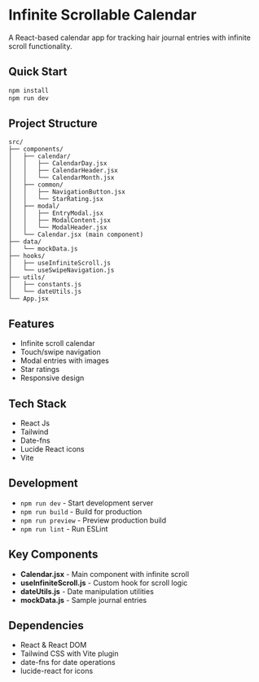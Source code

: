 # Infinite Scrollable Calendar

A React-based calendar app for tracking hair journal entries with infinite scroll functionality.

## Quick Start

```bash
npm install
npm run dev
```

## Project Structure

```
src/
├── components/
│   ├── calendar/
│   │   ├── CalendarDay.jsx
│   │   ├── CalendarHeader.jsx
│   │   └── CalendarMonth.jsx
│   ├── common/
│   │   ├── NavigationButton.jsx
│   │   └── StarRating.jsx
│   ├── modal/
│   │   ├── EntryModal.jsx
│   │   ├── ModalContent.jsx
│   │   └── ModalHeader.jsx
│   └── Calendar.jsx (main component)
├── data/
│   └── mockData.js
├── hooks/
│   ├── useInfiniteScroll.js
│   └── useSwipeNavigation.js
├── utils/
│   ├── constants.js
│   └── dateUtils.js
└── App.jsx
```

## Features

- Infinite scroll calendar
- Touch/swipe navigation
- Modal entries with images
- Star ratings
- Responsive design

## Tech Stack

- React Js
- Tailwind 
- Date-fns
- Lucide React icons
- Vite

## Development

- `npm run dev` - Start development server
- `npm run build` - Build for production
- `npm run preview` - Preview production build
- `npm run lint` - Run ESLint

## Key Components

- **Calendar.jsx** - Main component with infinite scroll
- **useInfiniteScroll.js** - Custom hook for scroll logic
- **dateUtils.js** - Date manipulation utilities
- **mockData.js** - Sample journal entries

## Dependencies

- React & React DOM
- Tailwind CSS with Vite plugin
- date-fns for date operations
- lucide-react for icons